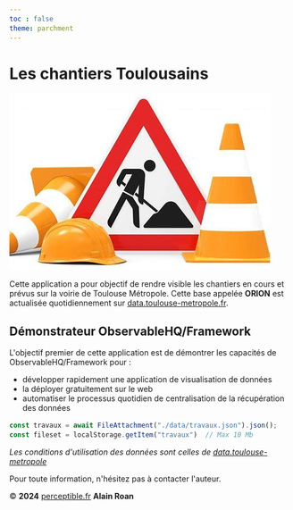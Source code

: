 ```yaml
---
toc : false
theme: parchment
---
```


# Les chantiers Toulousains



![](./Trav.jpeg)

Cette application a pour objectif de rendre visible les chantiers en cours et prévus sur la voirie de Toulouse Métropole. Cette base appelée **ORION** est actualisée quotidiennement sur [data.toulouse-metropole.fr](https://data.toulouse-metropole.fr/explore/dataset/chantiers-en-cours/information/).

## Démonstrateur ObservableHQ/Framework
L'objectif premier de cette application est de démontrer les capacités de 
ObservableHQ/Framework pour :
* développer rapidement une application de visualisation de données 
* la déployer gratuitement sur le web
* automatiser le processus quotidien de centralisation de la récupération des données

```js
const travaux = await FileAttachment("./data/travaux.json").json();
const fileset = localStorage.getItem("travaux")  // Max 10 Mb
```


*Les conditions d'utilisation des données sont celles de [data.toulouse-metropole](https://data.toulouse-metropole.fr/terms/terms-and-conditions/)*

Pour toute information, n'hésitez pas à contacter l'auteur.

© **2024** [perceptible.fr](https://perceptible.fr) **Alain Roan** 
